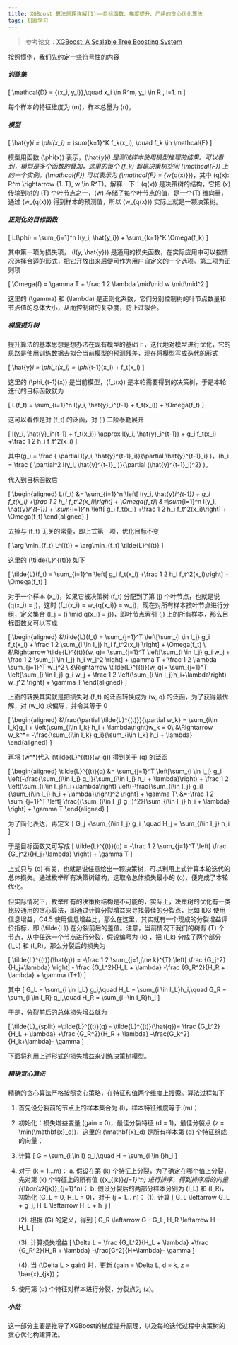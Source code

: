 ```yaml
---
title: XGBoost 算法原理详解(1)——目标函数、梯度提升、严格的贪心优化算法
tags: 机器学习 
---
```


> 参考论文：[XGBoost: A Scalable Tree Boosting System](https://arxiv.org/abs/1603.02754)

按照惯例，我们先约定一些符号性的内容

##### 训练集

\[
    \mathcal{D} = \{(x_i, y_i)\},\quad x_i \in R^m, y_i \in R , i=1..n
    \]

每个样本的特征维度为 \(m\)，样本总量为 \(n\)。

##### 模型

\[
    \hat{y}_i = \phi(x_i) = \sum_{k=1}^K f_k(x_i), \quad f_k \in \mathcal{F}
    \]

模型用函数 \(\phi(x)\) 表示，\(\hat{y}_i\) 是测试样本使用模型推理的结果。可以看到，模型是多个函数的叠加，这里的每个 \(f_k\) 都是决策树空间 \(\mathcal{F}\) 上的一个实例。\(\mathcal{F}\) 可以表示为 \(\mathcal{F} = \{w_{q(x)}\}\)，其中 \(q(x): R^m \rightarrow \{1..T\}, w \in R^T\)。解释一下：\(q(x)\) 是决策树的结构，它把 \(x\) 传输到树的 \(T\) 个叶节点之一，\(w\) 存储了每个叶节点的值，是一个\(T\) 维向量，通过 \(w_{q(x)}\) 得到样本的预测值，所以 \(w_{q(x)}\) 实际上就是一颗决策树。

##### 正则化的目标函数

\[
    L(\phi) = \sum_{i=1}^n l(y_i, \hat{y_i}) + \sum_{k=1}^K \Omega(f_k)
    \]

其中第一项为损失项， \(l(y, \hat{y})\) 是通用的损失函数，在实际应用中可以按情况选择合适的形式，把它开放出来后便可作为用户自定义的一个选项。第二项为正则项

\[
  \Omega(f) = \gamma T + \frac 1 2 \lambda \mid\mid w \mid\mid^2
  \] 

这里的 \(\gamma\) 和 \(\lambda\) 是正则化系数，它们分别控制树的叶节点数量和节点值的总体大小，从而控制树的复杂度，防止过拟合。

##### 梯度提升树

提升算法的基本思想是想办法在现有模型的基础上，迭代地对模型进行优化，它的思路是使用训练数据去拟合当前模型的预测残差，现在将模型写成迭代的形式

\[
    \hat{y}_i = \phi_t(x_i) = \phi_{t-1}(x_i) + f_t(x_i)
    \]

这里的 \(\phi_{t-1}(x)\) 是当前模型，\(f_t(x)\) 是本轮需要得到的决策树，于是本轮迭代的目标函数就为

\[
    L(f_t) = \sum_{i=1}^n l(y_i, \hat{y}_i^{t-1} + f_t(x_i)) + \Omega(f_t)
    \]

这可以看作是对 \(f_t\) 的泛函，对 \(l\) 二阶泰勒展开

\[
    l(y_i, \hat{y}_i^{t-1} + f_t(x_i)) \approx l(y_i, \hat{y}_i^{t-1}) + g_i f_t(x_i) +\frac 1 2 h_i f_t^2(x_i)
    \]

其中\(g_i = \frac { \partial l(y_i, \hat{y}^{t-1}_i)}{\partial \hat{y}^{t-1}_i} \)，\(h_i = \frac { \partial^2 l(y_i, \hat{y}^{t-1}_i)}{\partial (\hat{y}^{t-1}_i)^2} \)。

代入到目标函数后

\[
    \begin{aligned}
    L(f_t) &= \sum_{i=1}^n \left[ l(y_i, \hat{y}_i^{t-1}) + g_i f_t(x_i) 
    +\frac 1 2 h_i f_t^2(x_i)\right] + \Omega(f_t)\\
    &=\sum_{i=1}^n l(y_i, \hat{y}_i^{t-1})  + \sum_{i=1}^n \left[  g_i f_t(x_i) 
    +\frac 1 2 h_i f_t^2(x_i)\right] + \Omega(f_t)
    \end{aligned}
    \]

去掉与 \(f_t\) 无关的常量，即上式第一项，优化目标不变

\[
    \arg \min_{f_t} L^{(t)} = \arg\min_{f_t} \tilde{L}^{(t)}
    \]

这里的 \(\tilde{L}^{(t)}\) 如下

\[
    \tilde{L}(f_t) = \sum_{i=1}^n \left[  g_i f_t(x_i) 
    +\frac 1 2 h_i f_t^2(x_i)\right] + \Omega(f_t)
    \]

对于一个样本 \(x_i\)，如果它被决策树 \(f_t\) 分配到了第 \(j\) 个叶节点，也就是说 \(q(x_i) = j\)，这时 \(f_t(x_i) = w_{q(x_i)} = w_j\)，现在对所有样本按叶节点进行分组，定义集合 \(I_j = \{i \mid q(x_i) = j\}\)，即叶节点索引 \(j\) 上的所有样本，那么目标函数又可以写成

\[
    \begin{aligned}
    &\tilde{L}(f_t) = \sum_{j=1}^T \left[\sum_{i \in I_j} g_i f_t(x_i) + \frac 1 2 \sum_{i \in I_j} h_i f_t^2(x_i) \right] + \Omega(f_t) \\
    &\Rightarrow \tilde{L}^{(t)}(w, q)= \sum_{j=1}^T \left[\sum_{i \in I_j} g_i w_j + \frac 1 2 \sum_{i \in I_j} h_i w_j^2 \right] + \gamma T + \frac 1 2 \lambda \sum_{j=1}^T w_j^2 \\
    &\Rightarrow \tilde{L}^{(t)}(w, q)= \sum_{j=1}^T \left[\sum_{i \in I_j} g_i w_j + \frac 1 2 \left(\sum_{i \in I_j}h_i+\lambda\right)   w_j^2 \right] + \gamma T
    \end{aligned}
    \]

上面的转换其实就是把损失对 \(f_t\) 的泛函转换成为 \(w, q\) 的泛函，为了获得最优解，对 \(w_k\) 求偏导，并令其等于 0

\[
    \begin{aligned}
    &\frac{\partial \tilde{L}^{(t)}}{\partial w_k} = \sum_{i\in I_k}g_i + \left(\sum_{i\in I_k} h_i + \lambda\right)w_k = 0\\
    &\Rightarrow w_k^*= -\frac{\sum_{i\in I_k} g_i}{\sum_{i\in I_k} h_i + \lambda}
    \end{aligned}
    \]

再将 \(w^*\)代入 \(\tilde{L}^{(t)}(w, q)\) 得到关于 \(q\) 的泛函

\[
    \begin{aligned}
    \tilde{L}^{(t)}(q) &= \sum_{j=1}^T \left[\sum_{i \in I_j} g_i \left(-\frac{\sum_{i\in I_j} g_i}{\sum_{i\in I_j} h_i + \lambda}\right) + \frac 1 2 \left(\sum_{i \in I_j}h_i+\lambda\right)   \left(-\frac{\sum_{i\in I_j} g_i}{\sum_{i\in I_j} h_i + \lambda}\right)^2 \right] + \gamma T\\
    &=-\frac 1 2 \sum_{j=1}^T \left[ \frac{(\sum_{i\in I_j} g_i)^2}{\sum_{i\in I_j} h_i + \lambda} \right] + \gamma T
    \end{aligned}
    \]

为了简化表达，再定义 
\[
    G_j =\sum_{i\in I_j} g_i ,\quad H_j = \sum_{i\in I_j} h_i
    \]

于是目标函数又可写成
\[
    \tilde{L}^{(t)}(q) = -\frac 1 2 \sum_{j=1}^T \left[ \frac {G_j^2}{H_j+\lambda} \right] + \gamma T
    \]

上式只与 \(q\) 有关，也就是说任意给出一颗决策树，可以利用上式计算本轮迭代的总体损失。通过枚举所有决策树结构，选取令总体损失最小的 \(q\)，便完成了本轮优化。

但实际情况下，枚举所有的决策树结构是不可能的，实际上，决策树的优化有一类比较通用的贪心算法，即通过计算分裂增益来寻找最佳的分裂点，比如 ID3 使用信息增益，C4.5 使用信息增益比，那么在这里，其实就有一个现成的分裂增益评价指标，即 \(\tilde{L}\) 在分裂前后的差值。注意，当前情况下我们的树有 \(T\) 个节点，从中任选一个节点进行分裂，假设编号为 \(k\) ，把 \(I_k\) 分成了两个部分 \(I_L\) 和 \(I_R\)，那么分裂后的损失为

\[
    \tilde{L}^{(t)}(\hat{q}) =  -\frac 1 2 \sum_{j=1,j\ne k}^{T}  \left[ \frac {G_j^2}{H_j+\lambda} \right] - \frac {G_L^2}{H_L + \lambda} -\frac {G_R^2}{H_R + \lambda} + \gamma (T+1)
    \]

其中
\[
    G_L = \sum_{i \in I_L} g_i,\quad H_L = \sum_{i \in I_L}h_i,\quad G_R = \sum_{i \in I_R} g_i,\quad H_R = \sum_{i -\in I_R}h_i
    \]

于是，分裂前后的总体损失增益就为 

\[
    \tilde{L}_{split} =\tilde{L}^{(t)}(q) - \tilde{L}^{(t)}(\hat{q})= \frac {G_L^2}{H_L + \lambda} +\frac {G_R^2}{H_R + \lambda} -\frac{G_k^2}{H_k+\lambda}- \gamma 
    \]

下面将利用上述形式的损失增益来训练决策树模型。

##### 精确贪心算法

精确的贪心算法严格按照贪心策略，在特征和值两个维度上搜索。算法过程如下

1. 首先设分裂前的节点上的样本集合为 \(I\)，样本特征维度等于 \(m\)；
2. 初始化：损失增益变量 \(gain = 0\)，最佳分裂特征 \(d = 1\)，最佳分裂点 \(z = \min(\mathbf{x}_d)\)，这里的 \(\mathbf{x}_d\) 是所有样本第 \(d\) 个特征组成的向量；
3. 计算 
\[
    G = \sum_{i \in I} g_i,\quad H = \sum_{i \in I}h_i
    \]
4. 对于 \(k = 1...m\)：
a. 假设在第 \(k\) 个特征上分裂，为了确定在哪个值上分裂，先对第 \(k\) 个特征上的所有值 \(\{x_{jk}\}_{j=1}^n\) 进行排序，得到排序后的向量 \(\{\bar{x}_{jk}\}_{j=1}^n\)；
b. 假设分裂后的两部分样本分别为 \(I_L\) 和 \(I_R\)，初始化 \(G_L = 0, H_L = 0\)，对于 \(j = 1... n\)：
    (1). 计算 
    \[
        G_L \leftarrow G_L + g_j, H_L \leftarrow H_L + h_j
    \]

    (2). 根据 \(G\) 的定义，得到 
    \[
        G_R \leftarrow G - G_L, H_R \leftarrow H - H_L
        \]
    
    (3). 计算损失增益
    \[
        \Delta L =  \frac {G_L^2}{H_L + \lambda} +\frac {G_R^2}{H_R + \lambda} -\frac{G^2}{H+\lambda}- \gamma 
        \]
    
    (4). 当 \(\Delta L > gain\) 时，更新 \(gain = \Delta L, d = k, z = \bar{x}_{jk}\)；
5. 使用第 \(d\) 个特征对样本进行分裂，分裂点为 \(z\)。

##### 小结

这一部分主要是推导了XGBoost的梯度提升原理，以及每轮迭代过程中决策树的贪心优化构建算法。